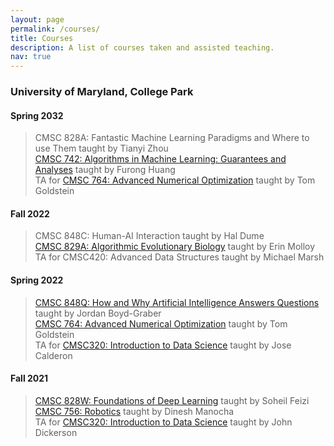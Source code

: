 ```yaml
---
layout: page
permalink: /courses/
title: Courses
description: A list of courses taken and assisted teaching.
nav: true
---
```

<!-- ####  -->
### **University of Maryland, College Park**
<!-- Courses taken during the PhD program at UMD. -->
#### **Spring 2032** 
>  CMSC 828A: Fantastic Machine Learning Paradigms and Where to use Them taught by Tianyi Zhou<br />
>  [CMSC 742: Algorithms in Machine Learning: Guarantees and Analyses](https://www.cs.umd.edu/class/spring2023/cmsc742//links/) taught by Furong Huang <br />
>  TA for [CMSC 764: Advanced Numerical Optimization](https://www.cs.umd.edu/~tomg/cmsc764_2023/) taught by Tom Goldstein

#### **Fall 2022** 
>  CMSC 848C: Human-AI Interaction taught by Hal Dume<br />
>  [CMSC 829A: Algorithmic Evolutionary Biology](https://www.cs.umd.edu/class/fall2022/cmsc829A/index.html) taught by Erin Molloy<br />
>  TA for CMSC420: Advanced Data Structures taught by Michael Marsh

#### **Spring 2022** 
>  [CMSC 848Q: How and Why Artificial Intelligence Answers Questions](http://users.umiacs.umd.edu/~jbg/teaching/CMSC_848/) taught by Jordan Boyd-Graber<br />
>  [CMSC 764: Advanced Numerical Optimization](https://www.cs.umd.edu/~tomg/cmsc764_2022/) taught by Tom Goldstein<br />
>  TA for [CMSC320: Introduction to Data Science](https://cmsc320.github.io/) taught by Jose Calderon

#### **Fall 2021**
>  [CMSC 828W: Foundations of Deep Learning](https://www.cs.umd.edu/class/fall2021/cmsc828W/) taught by Soheil Feizi <br />
>  [CMSC 756: Robotics](https://www.cs.umd.edu/class/fall2021/cmsc756/) taught by Dinesh Manocha<br />
>  TA for [CMSC320: Introduction to Data Science](https://cmsc320.github.io/) taught by John Dickerson


<!-- 
For now, this page is assumed to be a static description of your courses. You can convert it to a collection similar to `_projects/` so that you can have a dedicated page for each course.

Organize your courses by years, topics, or universities, however you like! -->
